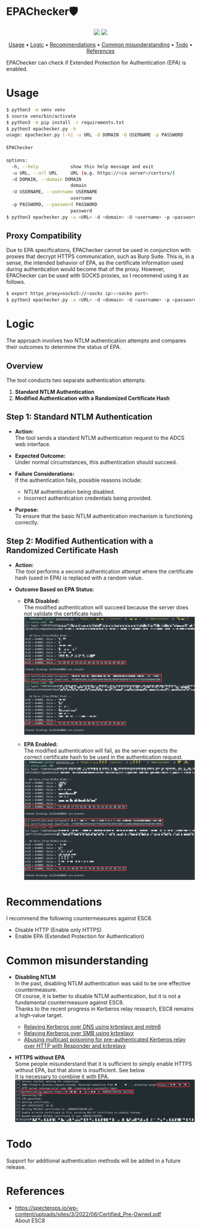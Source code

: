 # EPAChecker🛡️
<p align="center">
<a href="https://opensource.org/licenses/MIT"><img src="https://img.shields.io/badge/license-MIT-_red.svg"></a>
<a href="https://x.com/kawakatz"><img src="https://img.shields.io/twitter/follow/kawakatz"></a>
</p>

<p align="center">
  <a href="#usage">Usage</a> •
  <a href="#logic">Logic</a> •
  <a href="#recommendations">Recommendations</a> •
  <a href="#common-misunderstanding">Common misunderstanding</a> •
  <a href="#todo">Todo</a> •
  <a href="#references">References</a>
</p>

EPAChecker can check if Extended Protection for Authentication (EPA) is enabled.<br>

# Usage
```sh
$ python3 -m venv venv
$ source venv/bin/activate
$ python3 -m pip install -r requirements.txt
$ python3 epachecker.py -h
usage: epachecker.py [-h] -u URL -d DOMAIN -U USERNAME -p PASSWORD

EPAChecker

options:
  -h, --help            show this help message and exit
  -u URL, --url URL     URL (e.g. https://<ca server>/certsrv/)
  -d DOMAIN, --domain DOMAIN
                        domain
  -U USERNAME, --username USERNAME
                        username
  -p PASSWORD, --password PASSWORD
                        password
$ python3 epachecker.py -u <URL> -d <domain> -U <username> -p <password>
```

## Proxy Compatibility
Due to EPA specifications, EPAChecker cannot be used in conjunction with proxies that decrypt HTTPS communication, such as Burp Suite. This is, in a sense, the intended behavior of EPA, as the certificate information used during authentication would become that of the proxy. However, EPAChecker can be used with SOCKS proxies, so I recommend using it as follows.
```sh
$ export https_proxy=socks5://<socks ip>:<socks port>
$ python3 epachecker.py -u <URL> -d <domain> -U <username> -p <password>
```

# Logic
The approach involves two NTLM authentication attempts and compares their outcomes to determine the status of EPA.

## Overview
The tool conducts two separate authentication attempts:
1. **Standard NTLM Authentication**
2. **Modified Authentication with a Randomized Certificate Hash**

## Step 1: Standard NTLM Authentication
- **Action:**  
  The tool sends a standard NTLM authentication request to the ADCS web interface.
  
- **Expected Outcome:**  
  Under normal circumstances, this authentication should succeed.

- **Failure Considerations:**  
  If the authentication fails, possible reasons include:
  - NTLM authentication being disabled.
  - Incorrect authentication credentials being provided.

- **Purpose:**  
  To ensure that the basic NTLM authentication mechanism is functioning correctly.

## Step 2: Modified Authentication with a Randomized Certificate Hash
- **Action:**  
  The tool performs a second authentication attempt where the certificate hash (used in EPA) is replaced with a random value.

- **Outcome Based on EPA Status:**
  - **EPA Disabled:**  
    The modified authentication will succeed because the server does not validate the certificate hash.
    <img src="README/2.png">

  - **EPA Enabled:**  
    The modified authentication will fail, as the server expects the correct certificate hash to be used in the authentication request.
    <img src="README/3.png">

# Recommendations
I recommend the following countermeasures against ESC8.
- Disable HTTP (Enable only HTTPS)
- Enable EPA (Extended Protection for Authentication)

# Common misunderstanding
- **Disabling NTLM**  
  In the past, disabling NTLM authentication was said to be one effective countermeasure.<br>
  Of course, it is better to disable NTLM authentication, but it is not a fundamental countermeasure against ESC8.<br>
  Thanks to the recent progress in Kerberos relay research, ESC8 remains a high‑value target.<br>
  - [Relaying Kerberos over DNS using krbrelayx and mitm6](https://dirkjanm.io/relaying-kerberos-over-dns-with-krbrelayx-and-mitm6/)<br>
  - [Relaying Kerberos over SMB using krbrelayx](https://www.synacktiv.com/publications/relaying-kerberos-over-smb-using-krbrelayx)<br>
  - [Abusing multicast poisoning for pre-authenticated Kerberos relay over HTTP with Responder and krbrelayx](https://www.synacktiv.com/publications/abusing-multicast-poisoning-for-pre-authenticated-kerberos-relay-over-http-with)<br>

- **HTTPS without EPA**  
  Some people misunderstand that it is sufficient to simply enable HTTPS without EPA, but that alone is insufficient. See below.<br>
  It is necessary to combine it with EPA.<br>
  <img src="README/1.png">

# Todo
Support for additional authentication methods will be added in a future release.

# References
- https://specterops.io/wp-content/uploads/sites/3/2022/06/Certified_Pre-Owned.pdf  
  About ESC8